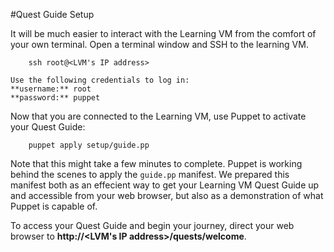 #Quest Guide Setup

It will be much easier to interact with the Learning VM from the comfort of your own terminal. Open a terminal window and SSH to the learning VM.

		ssh root@<LVM's IP address>

	Use the following credentials to log in:  
	**username:** root  
	**password:** puppet


Now that you are connected to the Learning VM, use Puppet to activate your Quest Guide:

		puppet apply setup/guide.pp
		
Note that this might take a few minutes to complete. Puppet is working behind the scenes to apply the `guide.pp` manifest. We prepared this manifest both as an effecient way to get your Learning VM Quest Guide up and accessible from your web browser, but also as a demonstration of what Puppet is capable of.

To access your Quest Guide and begin your journey, direct your web browser to **http://<LVM's IP address>/quests/welcome**.